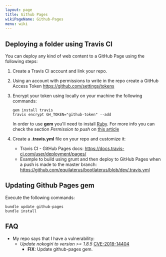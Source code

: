 ```yaml
---
layout: page
title: Github Pages
wikiPageName: Github-Pages
menu: wiki
---
```


## Deploying a folder using Travis CI

You can deploy any kind of web content to a GitHub Page using the following steps:

1. Create a Travis CI account and link your repo.
2. Using an account with permissions to write in the repo create a GitHub Access Token https://github.com/settings/tokens
3. Encrypt your token using locally on your machine the following commands:

    ```
    gem install travis
    travis encrypt GH_TOKEN="github-token" --add
    ```

    In order to use **gem** you'll need to install [Ruby](https://www.ruby-lang.org/en/downloads/). For more info you can check the section *Permission to push* on [this article](https://iamstarkov.com/deploy-gh-pages-from-travis/)


4. Create a **.travis.yml** file on your repo and customize it:

    * Travis CI - GitHub Pages docs: https://docs.travis-ci.com/user/deployment/pages/
    * Example to build using grunt and then deploy to GitHub Pages when a push is made to the master branch: https://github.com/equilaterus/bootlaterus/blob/dev/.travis.yml


## Updating Github Pages gem

Execute the following commands:

```
bundle update github-pages
bundle install
```

## FAQ

* My repo says that I have a vulnerability: 
  * *Update nokogiri to version >= 1.8.5* [CVE-2018-14404](https://nvd.nist.gov/vuln/detail/CVE-2018-14404?fbclid=IwAR0FPQ8JNTYA0G0I0kYIyafCk0eh4uX4GMb-kVDz7bVKL1rEL8IcAi4r6u8) 
    * **FIX**: Update github-pages gem.
